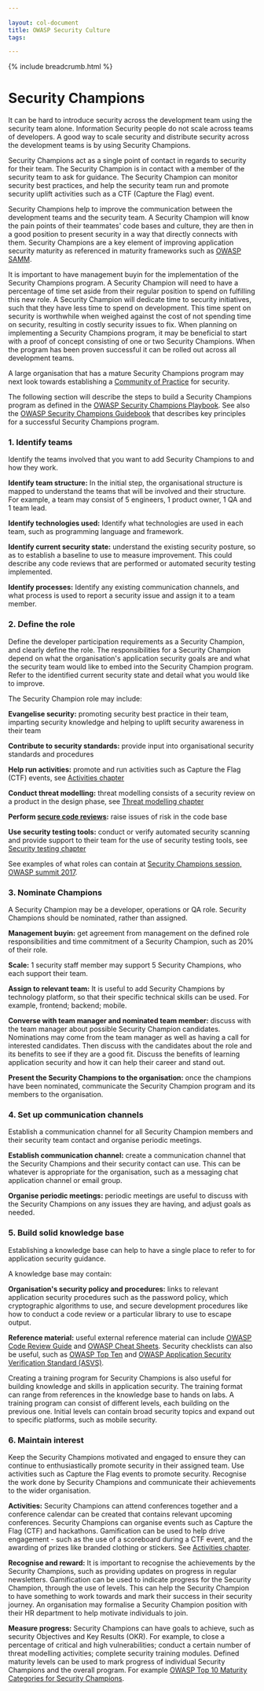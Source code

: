 ```yaml
---
  
layout: col-document
title: OWASP Security Culture
tags:

---
```

{% include breadcrumb.html %}
# Security Champions

It can be hard to introduce security across the development team using
the security team alone. Information Security people do not scale across
teams of developers. A good way to scale security and distribute
security across the development teams is by using Security Champions.

Security Champions act as a single point of contact in regards to
security for their team. The Security Champion is in contact with a
member of the security team to ask for guidance. The Security Champion
can monitor security best practices, and help the security team run and
promote security uplift activities such as a CTF (Capture the Flag)
event.

Security Champions help to improve the communication between the
development teams and the security team. A Security Champion will know
the pain points of their teammates\' code bases and culture, they are
then in a good position to present security in a way that directly
connects with them. Security Champions are a key element of improving
application security maturity as referenced in maturity frameworks such
as [OWASP SAMM](https://owaspsamm.org/model/governance/education-and-guidance/stream-b/).

It is important to have management buyin for the implementation of the
Security Champions program. A Security Champion will need to have a
percentage of time set aside from their regular position to spend on
fulfilling this new role. A Security Champion will dedicate time to
security initiatives, such that they have less time to spend on
development. This time spent on security is worthwhile when weighed
against the cost of not spending time on security, resulting in costly
security issues to fix. When planning on implementing a Security
Champions program, it may be beneficial to start with a proof of concept
consisting of one or two Security Champions. When the program has been
proven successful it can be rolled out across all development teams.

A large organisation that has a mature Security Champions program may
next look towards establishing a [Community of
Practice](https://www.mitre.org/publications/systems-engineering-guide/enterprise-engineering/enterprise-governance/communities-of-interest-andor-community-of-practice)
for security.

The following section will describe the steps to build a Security
Champions program as defined in the [OWASP Security Champions Playbook](https://github.com/c0rdis/security-champions-playbook). See also the [OWASP Security Champions Guidebook](https://owasp.org/www-project-security-champions-guidebook)
that describes key principles for a successful Security Champions
program.

### 1. Identify teams

Identify the teams involved that you want to add Security Champions to
and how they work.

**Identify team structure:** In the initial step, the organisational
structure is mapped to understand the teams that will be involved
and their structure. For example, a team may consist of 5 engineers,
1 product owner, 1 QA and 1 team lead.

**Identify technologies used:** Identify what technologies are used in
each team, such as programming language and framework.

**Identify current security state:** understand the existing security
posture, so as to establish a baseline to use to measure
improvement. This could describe any code reviews that are performed
or automated security testing implemented.

**Identify processes:** Identify any existing communication channels,
and what process is used to report a security issue and assign it to
a team member.

### 2. Define the role

Define the developer participation requirements as a Security Champion,
and clearly define the role. The responsibilities for a Security
Champion depend on what the organisation\'s application security goals
are and what the security team would like to embed into the Security
Champion program. Refer to the identified current security state and
detail what you would like to improve.

The Security Champion role may include:

**Evangelise security:** promoting security best practice in their team,
imparting security knowledge and helping to uplift security awareness
in their team

**Contribute to security standards:** provide input into organisational
security standards and procedures

**Help run activities:** promote and run activities such as Capture the
Flag (CTF) events, see [Activities chapter](../5-Activities/index.md#activities)

**Conduct threat modelling:** threat modelling consists of a security
review on a product in the design phase, see [Threat modelling chapter](../6-Threat_Modelling/index.md#threat-modelling)

**Perform [secure code
reviews](https://owasp.org/www-project-code-review-guide/):** raise
issues of risk in the code base

**Use security testing tools:** conduct or verify automated security
scanning and provide support to their team for the use of security
testing tools, see [Security testing chapter](../7-Security_Testing/index.md#security-testing)

See examples of what roles can contain at [Security Champions session,
OWASP summit
2017](https://github.com/OWASP/owasp-summit-2017/blob/master/Outcomes/Security-Champions/Security-Champions.md).

### 3. Nominate Champions

A Security Champion may be a developer, operations or QA role. Security
Champions should be nominated, rather than assigned.

**Management buyin:** get agreement from management on the defined role
responsibilities and time commitment of a Security Champion, such as
20% of their role.

**Scale:** 1 security staff member may support 5 Security Champions, who
each support their team.

**Assign to relevant team:** It is useful to add Security Champions by
technology platform, so that their specific technical skills can be
used. For example, frontend; backend; mobile.

**Converse with team manager and nominated team member:** discuss with
the team manager about possible Security Champion candidates.
Nominations may come from the team manager as well as having a call
for interested candidates. Then discuss with the candidates about
the role and its benefits to see if they are a good fit. Discuss the
benefits of learning application security and how it can help their
career and stand out.

**Present the Security Champions to the organisation:** once the
champions have been nominated, communicate the Security Champion
program and its members to the organisation.

### 4. Set up communication channels

Establish a communication channel for all Security Champion members and
their security team contact and organise periodic meetings.

**Establish communication channel:** create a communication channel that
the Security Champions and their security contact can use. This can
be whatever is appropriate for the organisation, such as a messaging
chat application channel or email group.

**Organise periodic meetings:** periodic meetings are useful to discuss
with the Security Champions on any issues they are having, and
adjust goals as needed.

### 5. Build solid knowledge base

Establishing a knowledge base can help to have a single place to refer
to for application security guidance.

A knowledge base may contain:

**Organisation\'s security policy and procedures:** links to relevant
    application security procedures such as the password policy, which
    cryptographic algorithms to use, and secure development procedures
    like how to conduct a code review or a particular library to use to
    escape output.

**Reference material:** useful external reference material can include [OWASP Code Review
    Guide](https://owasp.org/www-project-code-review-guide/) and [OWASP Cheat Sheets](https://owasp.org/www-project-cheat-sheets/).
    Security checklists can also be useful, such as [OWASP Top
    Ten](https://owasp.org/www-project-top-ten/) and [OWASP
    Application Security Verification Standard
    (ASVS)](https://owasp.org/www-project-application-security-verification-standard/).

Creating a training program for Security Champions is also useful for
building knowledge and skills in application security. The training
format can range from references in the knowledge base to hands on labs.
A training program can consist of different levels, each building on the
previous one. Initial levels can contain broad security topics and
expand out to specific platforms, such as mobile security.

### 6. Maintain interest

Keep the Security Champions motivated and engaged to ensure they can
continue to enthusiastically promote security in their assigned team.
Use activities such as Capture the Flag events to promote security.
Recognise the work done by Security Champions and communicate their
achievements to the wider organisation.

**Activities:** Security Champions can attend conferences together and a
conference calendar can be created that contains relevant upcoming
conferences. Security Champions can organise events such as Capture
the Flag (CTF) and hackathons. Gamification can be used to help
drive engagement - such as the use of a scoreboard during a CTF
event, and the awarding of prizes like branded clothing or stickers.
See [Activities chapter](../5-Activities/index.md#activities).

**Recognise and reward:** It is important to recognise the achievements
by the Security Champions, such as providing updates on progress in
regular newsletters. Gamification can be used to indicate progress
for the Security Champion, through the use of levels. This can help
the Security Champion to have something to work towards and mark
their success in their security journey. An organisation may
formalise a Security Champion position with their HR department to
help motivate individuals to join.

**Measure progress:** Security Champions can have goals to achieve, such
as security Objectives and Key Results (OKR). For example, to close
a percentage of critical and high vulnerabilities; conduct a certain
number of threat modelling activities; complete security training
modules. Defined maturity levels can be used to mark progress of
individual Security Champions and the overall program. For example 
[OWASP Top 10 Maturity Categories for Security
Champions](https://github.com/cvlucian/owasp_top_10_maturity_categories_for_security_champions).